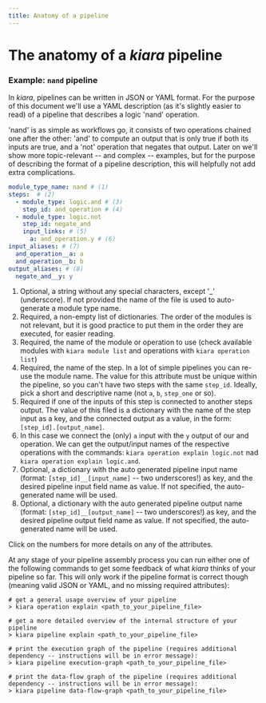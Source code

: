 ```yaml
---
title: Anatomy of a pipeline
---
```


# The anatomy of a *kiara* pipeline

### Example: `nand` pipeline

In *kiara*, pipelines can be written in JSON or YAML format. For the purpose of this document we'll use a YAML description (as it's slightly easier to read)
of a pipeline that describes a logic 'nand' operation.

'nand' is as simple as workflows go, it consists of two operations chained one after the other: 'and' to compute an output that is only true if both its inputs
are true, and a 'not' operation that negates that output. Later on we'll show more topic-relevant -- and complex -- examples, but for the purpose of describing
the format of a pipeline description, this will helpfully not add extra complications.

``` yaml
module_type_name: nand # (1)
steps:  # (2)
  - module_type: logic.and # (3)
    step_id: and_operation # (4)
  - module_type: logic.not
    step_id: negate_and
    input_links: # (5)
      a: and_operation.y # (6)
input_aliases: # (7)
  and_operation__a: a
  and_operation__b: b
output_aliases: # (8)
  negate_and__y: y
```

1. Optional, a string without any special characters, except '_' (underscore). If not provided the name of the file is used to auto-generate a module type name.
2. Required, a non-empty list of dictionaries. The order of the modules is not relevant, but it is good practice to put them in the order they are executed, for easier reading.
3. Required, the name of the module or operation to use (check available modules with `kiara module list` and operations with `kiara operation list`)
4. Required, the name of the step. In a lot of simple pipelines you can re-use the module name. The value for this attribute must be unique within the pipeline, so you can't have two steps with the same `step_id`. Ideally, pick a short and descriptive name (not `a`, `b`, `step_one` or so).
5. Required if one of the inputs of this step is connected to another steps output. The value of this filed is a dictionary with the name of the step input as a key, and the connected output as a value, in the form: `[step_id].[output_name]`.
6. In this case we connect the (only) `a` input with the `y` output of our and operation. We can get the output/input names of the respective operations with the commands: `kiara operation explain logic.not` nad `kiara operation explain logic.and`.
7. Optional, a dictionary with the auto generated pipeline input name (format: `[step_id]__[input_name]` -- two underscores!) as key, and the desired pipeline input field name as value. If not specified, the auto-generated name will be used.
8. Optional, a dictionary with the auto generated pipeline output name (format: `[step_id]__[output_name]` -- two underscores!) as key, and the desired pipeline output field name as value. If not specified, the auto-generated name will be used.

Click on the numbers for more details on any of the attributes.

At any stage of your pipeline assembly process you can run either one of the following commands to get some feedback of what *kiara* thinks of your pipeline so far. This will only work if the pipeline format is correct though (meaning valid JSON or YAML, and no missing required attributes):

``` console
# get a general usage overview of your pipeline
> kiara operation explain <path_to_your_pipeline_file>

# get a more detailed overview of the internal structure of your pipeline
> kiara pipeline explain <path_to_your_pipeline_file>

# print the execution graph of the pipeline (requires additional dependency -- instructions will be in error message):
> kiara pipeline execution-graph <path_to_your_pipeline_file>

# print the data-flow graph of the pipeline (requires additional dependency -- instructions will be in error message):
> kiara pipeline data-flow-graph <path_to_your_pipeline_file>
```
